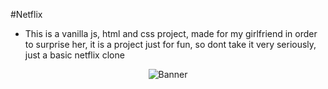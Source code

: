#Netflix

- This is a vanilla js, html and css project, made for my girlfriend in order to surprise her, it is a project just for fun, so dont take it very seriously, just a basic netflix clone

<p align="center">
  <img src="https://github.com/Luc4st1574/Netflix.github.io/blob/main/img/Netflix_logo.png" alt="Banner">
</p>
